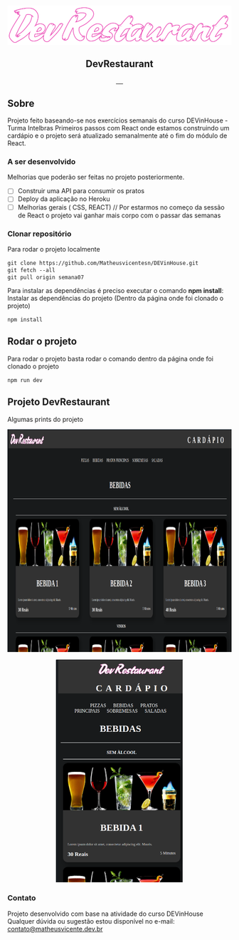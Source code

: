 <p align="center"><img src="src/assets/logo.png" alt="" style="vertical-align:middle;max-height:50%;"></p>

<p align="center">
 <h2 align="center">DevRestaurant</h2>
</p>
  <p align="center">
    <a href="">
      <img src="https://img.shields.io/badge/HTML-239120?style=for-the-badge&logo=html5&logoColor=white" alt="">
    </a>
    <a href="">
      <img src="https://img.shields.io/badge/CSS-239120?&style=for-the-badge&logo=css3&logoColor=white" alt="">
    </a>
    <a href="">
      <img src="https://img.shields.io/badge/JavaScript-F7DF1E?style=for-the-badge&logo=javascript&logoColor=black" alt="">
    </a>        
    <a href="">
      <img src="https://img.shields.io/badge/react-%2320232a.svg?style=for-the-badge&logo=react&logoColor=%2361DAFB" alt="">
    </a>    
    <a href="">
      <img src="https://img.shields.io/badge/vite-%23646CFF.svg?style=for-the-badge&logo=vite&logoColor=black" alt="">
    </a>
  </p>

## Sobre

Projeto feito baseando-se nos exercícios semanais do curso DEVinHouse - Turma Intelbras
Primeiros passos com React onde estamos construindo um cardápio e o projeto será atualizado semanalmente até o fim do módulo de React.

### A ser desenvolvido

Melhorias que poderão ser feitas no projeto posteriormente.

- [ ] Construir uma API para consumir os pratos
- [ ] Deploy da aplicação no Heroku
- [ ] Melhorias gerais ( CSS, REACT) // Por estarmos no começo da sessão de React o projeto vai ganhar mais corpo com o passar das semanas

### Clonar repositório

Para rodar o projeto localmente

```
git clone https://github.com/Matheusvicentesn/DEVinHouse.git
git fetch --all
git pull origin semana07
```

Para instalar as dependências é preciso executar o comando **npm install**:
<br/>
Instalar as dependências do projeto (Dentro da página onde foi clonado o projeto)

```
npm install
```

## Rodar o projeto

Para rodar o projeto basta rodar o comando dentro da página onde foi clonado o projeto

```
npm run dev
```

## Projeto DevRestaurant

Algumas prints do projeto

<p align="center"><img src="src/assets/page.png" alt="" style="height:500px;width:auto;"></p>
<p align="center"><img src="src/assets/page2.png" alt="" style="height:500px;width:auto;"></p>

### Contato

Projeto desenvolvido com base na atividade do curso DEVinHouse
Qualquer dúvida ou sugestão estou disponível no e-mail:
<a href="mailto:contato@matheusvicente.dev.br?subject=Questions" title=""> contato@matheusvicente.dev.br</a>
